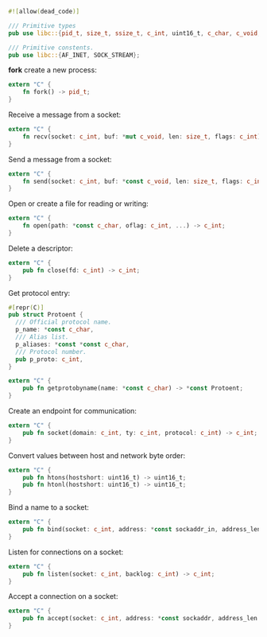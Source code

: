 ```rust
#![allow(dead_code)]

/// Primitive types
pub use libc::{pid_t, size_t, ssize_t, c_int, uint16_t, c_char, c_void, sockaddr, socklen_t, sockaddr_in, in_addr, in_addr_t, sa_family_t, in_port_t};

/// Primitive constents.
pub use libc::{AF_INET, SOCK_STREAM};
```

**fork** create a new process:
```rust
extern "C" {
    fn fork() -> pid_t;
}
```

Receive a message from a socket:
```rust
extern "C" {
    fn recv(socket: c_int, buf: *mut c_void, len: size_t, flags: c_int) -> ssize_t;
}
```

Send a message from a socket:
```rust
extern "C" {
    fn send(socket: c_int, buf: *const c_void, len: size_t, flags: c_int) -> ssize_t;
}
```

Open or create a file for reading or writing:
```rust
extern "C" {
    fn open(path: *const c_char, oflag: c_int, ...) -> c_int;
}
```

Delete a descriptor:
```rust
extern "C" {
    pub fn close(fd: c_int) -> c_int;
}
```

Get protocol entry:

```rust
#[repr(C)]
pub struct Protoent {
  /// Official protocol name.
  p_name: *const c_char,
  /// Alias list.
  p_aliases: *const *const c_char,
  /// Protocol number.
  pub p_proto: c_int,
}

extern "C" {
    pub fn getprotobyname(name: *const c_char) -> *const Protoent;
}
```

Create an endpoint for communication:
```rust
extern "C" {
    pub fn socket(domain: c_int, ty: c_int, protocol: c_int) -> c_int;
}
```

Convert values between host and network byte order:
```rust
extern "C" {
    pub fn htons(hostshort: uint16_t) -> uint16_t;
    pub fn htonl(hostshort: uint16_t) -> uint16_t;
}
```

Bind a name to a socket:
```rust
extern "C" {
    pub fn bind(socket: c_int, address: *const sockaddr_in, address_len: socklen_t) -> c_int;
}
```

Listen for connections on a socket:
```rust
extern "C" {
    pub fn listen(socket: c_int, backlog: c_int) -> c_int;
}
```

Accept a connection on a socket:
```rust
extern "C" {
    pub fn accept(socket: c_int, address: *const sockaddr, address_len: *const socklen_t) -> c_int;
}
```
